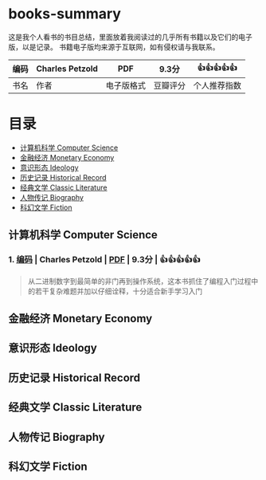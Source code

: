 # books-summary
这是我个人看书的书目总结，里面放着我阅读过的几乎所有书籍以及它们的电子版，以是记录。
书籍电子版均来源于互联网，如有侵权请与我联系。

| 编码 | Charles Petzold | PDF | 9.3分 | :thumbsup::thumbsup::thumbsup::thumbsup::thumbsup: |
|----|----|-----|-----|------|
|书名|作者|电子版格式|豆瓣评分|个人推荐指数|




# 目录
* [计算机科学 Computer Science](https://github.com/Qiaozhi94/books-summary#%E8%AE%A1%E7%AE%97%E6%9C%BA%E7%A7%91%E5%AD%A6-computer-science)
* [金融经济 Monetary Economy](https://github.com/Qiaozhi94/books-summary#%E9%87%91%E8%9E%8D%E7%BB%8F%E6%B5%8E-monetary-economy)
* [意识形态 Ideology](https://github.com/Qiaozhi94/books-summary#%E6%84%8F%E8%AF%86%E5%BD%A2%E6%80%81-ideology)
* [历史记录 Historical Record](https://github.com/Qiaozhi94/books-summary#%E5%8E%86%E5%8F%B2%E8%AE%B0%E5%BD%95-historical-record)
* [经典文学 Classic Literature](https://github.com/Qiaozhi94/books-summary#%E7%BB%8F%E5%85%B8%E6%96%87%E5%AD%A6-classic-literature)
* [人物传记 Biography](https://github.com/Qiaozhi94/books-summary#%E4%BA%BA%E7%89%A9%E4%BC%A0%E8%AE%B0-biography)
* [科幻文学 Fiction](https://github.com/Qiaozhi94/books-summary#%E7%A7%91%E5%B9%BB%E6%96%87%E5%AD%A6-fiction)


## 计算机科学 Computer Science

### 1. [编码](https://book.douban.com/subject/4822685/) | Charles Petzold | [PDF](https://github.com/Qiaozhi94/books-summary/blob/main/%E8%AE%A1%E7%AE%97%E6%9C%BA%E7%A7%91%E5%AD%A6%20Computer%20Science/pdf/%E7%BC%96%E7%A0%81%20%E9%9A%90%E5%8C%BF%E5%9C%A8%E8%AE%A1%E7%AE%97%E6%9C%BA%E8%BD%AF%E7%A1%AC%E4%BB%B6%E8%83%8C%E5%90%8E%E7%9A%84%E8%AF%AD%E8%A8%80.pdf/) | 9.3分 | :thumbsup::thumbsup::thumbsup::thumbsup::thumbsup:

>从二进制数字到最简单的非门再到操作系统，这本书抓住了编程入门过程中的若干复杂难题并加以仔细诠释，十分适合新手学习入门




## 金融经济 Monetary Economy


## 意识形态 Ideology


## 历史记录 Historical Record

## 经典文学 Classic Literature


## 人物传记 Biography



## 科幻文学 Fiction